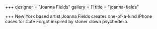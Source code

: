 +++
designer = "Joanna Fields"
gallery = []
title = "joanna-fields"

+++
New York based artist Joanna Fields creates one-of-a-kind iPhone cases for Café Forgot inspired by stoner clown psychedelia.